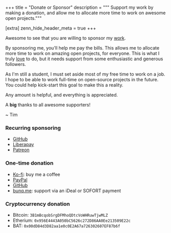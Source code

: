 +++
title = "Donate or Sponsor"
description = """
Support my work by making a donation, and allow me to allocate more time to work
on awesome open projects."""

[extra]
zenn_hide_header_meta = true
+++

Awesome to see that you are willing to sponsor my [work](@/projects.md).

By sponsoring me, you'll help me pay the bills. This allows me to allocate more
time to work on amazing open projects, for everyone. This is what I truly
[love](@/about.md) to do, but it needs support from some enthusiastic and
generous followers.

As I'm still a student, I must set aside most of my free time to work on a job.
I hope to be able to work full-time on open-source projects in the future. You
could help kick-start this goal to make this a reality.

Any amount is helpful, and everything is appreciated.

A **big** thanks to all awesome supporters!

~ Tim

### Recurring sponsoring

- [GitHub](https://github.com/users/timvisee/sponsorship)
- [Liberapay](https://liberapay.com/timvisee/)
- [Patreon](https://patreon.com/timvisee)

### One-time donation
- [Ko-fi](https://ko-fi.com/timvisee)<span class="muted">: buy me a coffee</span>
- [PayPal](https://paypal.me/timvisee)
- [GitHub](https://github.com/sponsors/timvisee?frequency=one-time)
- [bunq.me](https://bunq.me/timvisee/Sponsor)<span class="muted">: support via an iDeal or SOFORT payment</span>

### Cryptocurrency donation
- Bitcoin: `3B1mBcqobSrgDFMhoQDtcVoWHRuwTjwMLZ`
- Etherium: `0x956E4443A050bC5626c272D86AA0Ee213509E22c`
- BAT: `0x00dD84d3D82aa1e0c0E2A67a726302607EF87b6f`
